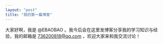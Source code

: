 ```yaml
---
layout: "post"
title: "我的第一篇博客"
---
```


大家好啊，我是 @EBAOBAO 。我今后会在这里发博客分享我的学习知识与经验，我的邮箱是 736200818@qq.com ，欢迎大家来和我交流讨论！
